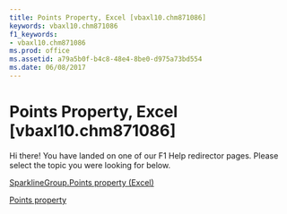 ```yaml
---
title: Points Property, Excel [vbaxl10.chm871086]
keywords: vbaxl10.chm871086
f1_keywords:
- vbaxl10.chm871086
ms.prod: office
ms.assetid: a79a5b0f-b4c8-48e4-8be0-d975a73bd554
ms.date: 06/08/2017
---
```



# Points Property, Excel [vbaxl10.chm871086]

Hi there! You have landed on one of our F1 Help redirector pages. Please select the topic you were looking for below.

[SparklineGroup.Points property (Excel)](http://msdn.microsoft.com/library/8891e8f6-811b-9540-b4d3-0651206013e2%28Office.15%29.aspx)

[Points property](http://msdn.microsoft.com/library/afcc972f-aa1b-74f8-7b00-332cc3fa17a3%28Office.15%29.aspx)


